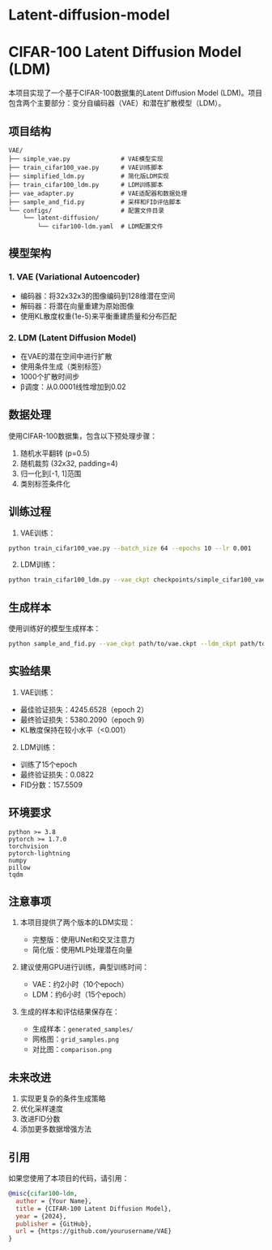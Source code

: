 # Latent-diffusion-model
# CIFAR-100 Latent Diffusion Model (LDM)

本项目实现了一个基于CIFAR-100数据集的Latent Diffusion Model (LDM)。项目包含两个主要部分：变分自编码器（VAE）和潜在扩散模型（LDM）。

## 项目结构

```
VAE/
├── simple_vae.py              # VAE模型实现
├── train_cifar100_vae.py      # VAE训练脚本
├── simplified_ldm.py          # 简化版LDM实现
├── train_cifar100_ldm.py      # LDM训练脚本
├── vae_adapter.py             # VAE适配器和数据处理
├── sample_and_fid.py          # 采样和FID评估脚本
└── configs/                   # 配置文件目录
    └── latent-diffusion/
        └── cifar100-ldm.yaml  # LDM配置文件
```

## 模型架构

### 1. VAE (Variational Autoencoder)
- 编码器：将32x32x3的图像编码到128维潜在空间
- 解码器：将潜在向量重建为原始图像
- 使用KL散度权重(1e-5)来平衡重建质量和分布匹配

### 2. LDM (Latent Diffusion Model)
- 在VAE的潜在空间中进行扩散
- 使用条件生成（类别标签）
- 1000个扩散时间步
- β调度：从0.0001线性增加到0.02

## 数据处理

使用CIFAR-100数据集，包含以下预处理步骤：
1. 随机水平翻转 (p=0.5)
2. 随机裁剪 (32x32, padding=4)
3. 归一化到[-1, 1]范围
4. 类别标签条件化

## 训练过程

1. VAE训练：
```bash
python train_cifar100_vae.py --batch_size 64 --epochs 10 --lr 0.001
```

2. LDM训练：
```bash
python train_cifar100_ldm.py --vae_ckpt checkpoints/simple_cifar100_vae/last.ckpt --batch_size 32 --epochs 50
```

## 生成样本

使用训练好的模型生成样本：
```bash
python sample_and_fid.py --vae_ckpt path/to/vae.ckpt --ldm_ckpt path/to/ldm.ckpt --num_samples 512
```

## 实验结果

1. VAE训练：
- 最佳验证损失：4245.6528（epoch 2）
- 最终验证损失：5380.2090（epoch 9）
- KL散度保持在较小水平（<0.001）

2. LDM训练：
- 训练了15个epoch
- 最终验证损失：0.0822
- FID分数：157.5509

## 环境要求

```
python >= 3.8
pytorch >= 1.7.0
torchvision
pytorch-lightning
numpy
pillow
tqdm
```

## 注意事项

1. 本项目提供了两个版本的LDM实现：
   - 完整版：使用UNet和交叉注意力
   - 简化版：使用MLP处理潜在向量

2. 建议使用GPU进行训练，典型训练时间：
   - VAE：约2小时（10个epoch）
   - LDM：约6小时（15个epoch）

3. 生成的样本和评估结果保存在：
   - 生成样本：`generated_samples/`
   - 网格图：`grid_samples.png`
   - 对比图：`comparison.png`

## 未来改进

1. 实现更复杂的条件生成策略
2. 优化采样速度
3. 改进FID分数
4. 添加更多数据增强方法

## 引用

如果您使用了本项目的代码，请引用：

```bibtex
@misc{cifar100-ldm,
  author = {Your Name},
  title = {CIFAR-100 Latent Diffusion Model},
  year = {2024},
  publisher = {GitHub},
  url = {https://github.com/yourusername/VAE}
}
``` 
